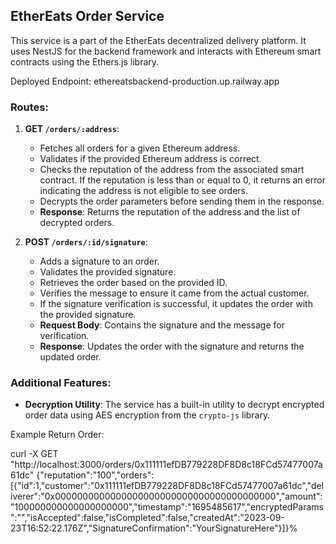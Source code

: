 

## EtherEats Order Service

This service is a part of the EtherEats decentralized delivery platform. It uses NestJS for the backend framework and interacts with Ethereum smart contracts using the Ethers.js library.

Deployed Endpoint:
ethereatsbackend-production.up.railway.app

### Routes:

1. **GET `/orders/:address`**:
   - Fetches all orders for a given Ethereum address.
   - Validates if the provided Ethereum address is correct.
   - Checks the reputation of the address from the associated smart contract. If the reputation is less than or equal to 0, it returns an error indicating the address is not eligible to see orders.
   - Decrypts the order parameters before sending them in the response.
   - **Response**: Returns the reputation of the address and the list of decrypted orders.

2. **POST `/orders/:id/signature`**:
   - Adds a signature to an order.
   - Validates the provided signature.
   - Retrieves the order based on the provided ID.
   - Verifies the message to ensure it came from the actual customer.
   - If the signature verification is successful, it updates the order with the provided signature.
   - **Request Body**: Contains the signature and the message for verification.
   - **Response**: Updates the order with the signature and returns the updated order.

### Additional Features:

- **Decryption Utility**: The service has a built-in utility to decrypt encrypted order data using AES encryption from the `crypto-js` library.

Example Return Order:

curl -X GET "http://localhost:3000/orders/0x111111efDB779228DF8D8c18FCd57477007a61dc"
{"reputation":"100","orders":[{"id":1,"customer":"0x111111efDB779228DF8D8c18FCd57477007a61dc","deliverer":"0x0000000000000000000000000000000000000000","amount":"100000000000000000000","timestamp":"1695485617","encryptedParams":"","isAccepted":false,"isCompleted":false,"createdAt":"2023-09-23T16:52:22.176Z","SignatureConfirmation":"YourSignatureHere"}]}%      
